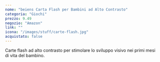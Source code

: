 ```yaml
---
nome: "beiens Carta Flash per Bambini ad Alto Contrasto"
categoria: "Giochi"
prezzo: 9.49
negozio: "Amazon"
link: ""
icona: "/images/stuff/carte-flash.jpg"
acquistato: false
---
```


Carte flash ad alto contrasto per stimolare lo sviluppo visivo nei primi mesi di vita del bambino.
